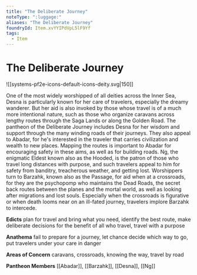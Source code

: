 ```yaml
---
title: "The Deliberate Journey"
noteType: ":luggage:"
aliases: "The Deliberate Journey"
foundryId: Item.xvYYIPdVpL5lF9Yf
tags:
  - Item
---
```


# The Deliberate Journey
![[systems-pf2e-icons-default-icons-deity.svg|150]]

One of the most widely worshipped of all deities across the Inner Sea, Desna is particularly known for her care of travelers, especially the dreamy wanderer. But her aid is also invoked by those whose travel is of a much more intentional nature, such as those who organize caravans across lengthy routes through the Saga Lands or along the Golden Road. The pantheon of the Deliberate Journey includes Desna for her wisdom and support through the many winding roads of their journeys. They also appeal to Abadar, for he's interested in the traveler that carries civilization and wealth to new places. Mapping the routes is important to Abadar for encouraging safety in these aims, as well as for building roads. Ng, the enigmatic Eldest known also as the Hooded, is the patron of those who travel long distances with purpose, and such travelers appeal to him for safety from banditry, treacherous weather, and getting lost. Worshippers turn to Barzahk, known also as the Passage, for aid when at a crossroads, for they are the psychopomp who maintains the Dead Roads, the secret back routes between the planes and the mortal world, as well as looking after migrations and lost souls. Especially when the crossroads is figurative or when death looms near on an ill-fated journey, travelers implore Barzahk to intercede.

**Edicts** plan for travel and bring what you need, identify the best route, make deliberate decisions for the benefit of all who travel, travel with a purpose

**Anathema** fail to prepare for a journey, let chance decide which way to go, put travelers under your care in danger

**Areas of Concern** caravans, crossroads, knowing the way, travel by road

**Pantheon Members** [[Abadar]], [[Barzahk]], [[Desna]], [[Ng]]

